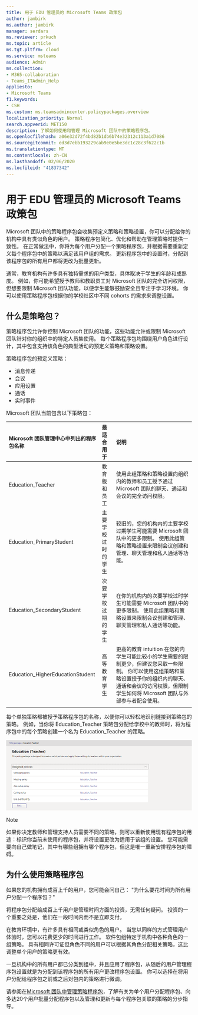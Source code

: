 ```yaml
---
title: 用于 EDU 管理员的 Microsoft Teams 政策包
author: jambirk
ms.author: jambirk
manager: serdars
ms.reviewer: prkuch
ms.topic: article
ms.tgt.pltfrm: cloud
ms.service: msteams
audience: Admin
ms.collection:
- M365-collaboration
- Teams_ITAdmin_Help
appliesto:
- Microsoft Teams
f1.keywords:
- CSH
ms.custom: ms.teamsadmincenter.policypackages.overview
localization_priority: Normal
search.appverid: MET150
description: 了解如何使用和管理 Microsoft 团队中的策略程序包。
ms.openlocfilehash: a06e32d72f4bd82b1db6b74e32312c113a1d7086
ms.sourcegitcommit: ed3d7ebb193229cab9e0e5be3dc1c28c3f622c1b
ms.translationtype: MT
ms.contentlocale: zh-CN
ms.lasthandoff: 02/06/2020
ms.locfileid: "41837342"
---
```

# <a name="microsoft-teams-policy-packages-for-edu-admins"></a>用于 EDU 管理员的 Microsoft Teams 政策包

Microsoft 团队中的策略程序包会收集预定义策略和策略设置，你可以分配给你的机构中具有类似角色的用户。 策略程序包简化、优化和帮助在管理策略时提供一致性。 在正常做法中，你将为每个用户分配一个策略程序包，并根据需要重新定义每个程序包中的策略以满足该用户组的需求。 更新程序包中的设置时，分配到该程序包的所有用户都将更改为批量更新。

通常，教育机构有许多具有独特需求的用户类型，具体取决于学生的年龄和成熟度。 例如，你可能希望授予教师和教职员工对 Microsoft 团队的完全访问权限，但想要限制 Microsoft 团队功能，以便学生能够鼓励安全且专注于学习环境。 你可以使用策略程序包根据你的学校社区中不同 cohorts 的需求来调整设置。

## <a name="what-is-a-policy-package"></a>什么是策略包？

策略程序包允许你控制 Microsoft 团队的功能，这些功能允许或限制 Microsoft 团队针对你的组织中的特定人员集使用。 每个策略程序包均围绕用户角色进行设计，其中包含支持该角色的典型活动的预定义策略和策略设置。

策略程序包的预定义策略：
- 消息传递
- 会议
- 应用设置
- 通话
- 实时事件

Microsoft 团队当前包含以下策略包：

|Microsoft 团队管理中心中列出的程序包名称 |最适合用于  |说明 |
|:--- |:--- |:--- |
|Education_Teacher| 教育版和员工| 使用此组策略和策略设置向组织内的教师和员工授予通过 Microsoft 团队的聊天、通话和会议的完全访问权限。 |
|Education_PrimaryStudent | 主要学校过时的学生  | 较旧的，您的机构内的主要学校过期学生可能需要 Microsoft 团队中的更多限制。 使用此组策略和策略设置来限制会议创建和管理、聊天管理和私人通话等功能。 |
|Education_SecondaryStudent| 次要学校过期的学生 | 在你的机构内的次要学校过时学生可能需要 Microsoft 团队中的更多限制。 使用此组策略和策略设置来限制会议创建和管理、聊天管理和私人通话等功能。 |
|Education_HigherEducationStudent | 高等教育学生 | 更高的教育 intuition 在您的内学生可能比较小的学生需要的限制更少，但建议您采取一些限制。 你可以使用这组策略和策略设置授予你的组织内的聊天、通话和会议的访问权限，但限制学生如何将 Microsoft 团队与外部参与者配合使用。 |
|||

每个单独策略都被授予策略程序包的名称，以便你可以轻松地识别链接到策略包的策略。 例如，当你将 Education_Teacher 策略包分配给学校中的教师时，将为程序包中的每个策略创建一个名为 Education_Teacher 的策略。

![Education_Teacher 策略程序包的屏幕截图](media/policy-packages-education_teacher.png)

> [!NOTE]
> 如果你决定教师和管理支持人员需要不同的策略，则可以重新使用现有程序包的用途：标识你当前未使用的程序包，并将设置更改为适用于该组的设置。 您可能需要向自己做笔记，其中有哪些组拥有哪个程序包，但这是唯一重新安排程序包的障碍。

## <a name="why-use-policy-packages"></a>为什么使用策略程序包

如果您的机构拥有成百上千的用户，您可能会问自己： "为什么要花时间为所有用户分配一个程序包？"

将程序包分配给成百上千用户是管理时间方面的投资，无需任何疑问。 投资的一个重要之处是，他们在一段时间内而不是立即支付。

在教育环境中，有许多具有相同或类似角色的用户。 当您以同样的方式管理用户体验时，您可以花费更少的时间进行工作。 软件包组特定于机构中各种角色的一组策略。 具有相同许可证但角色不同的用户可以根据其角色分配相关策略，这比调整单个用户的策略更有效。

一旦机构中的所有用户都已分类到组中，并且应用了程序包，从随后的用户管理程序包设置就是为分配到该程序包的所有用户更改程序包设置。 你可以选择在将用户分配给程序包之前或之后对包内的策略进行微调。

请参阅在[Microsoft 团队中管理策略程序包](manage-policy-packages.md)，了解有关为单个用户分配程序包、向多达20个用户批量分配程序包以及管理和更新与每个程序包关联的策略的分步指导。
